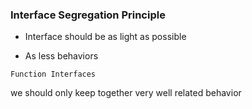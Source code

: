 ### Interface Segregation Principle

- Interface should be as light as  possible

- As less behaviors

 `Function Interfaces`

 we should only keep together very well related behavior